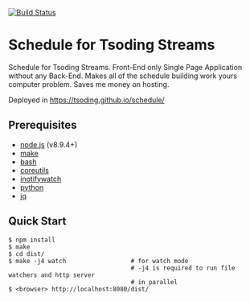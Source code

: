 [![Build Status](https://travis-ci.org/tsoding/schedule.svg?branch=master)](https://travis-ci.org/tsoding/schedule)

# Schedule for Tsoding Streams

Schedule for Tsoding Streams. Front-End only Single Page Application without any Back-End. Makes all of the schedule building work yours computer problem. Saves me money on hosting.

Deployed in https://tsoding.github.io/schedule/

## Prerequisites

- [node.js] (v8.9.4+)
- [make]
- [bash]
- [coreutils]
- [inotifywatch]
- [python]
- [jq]

## Quick Start

```console
$ npm install
$ make
$ cd dist/
$ make -j4 watch                  # for watch mode
                                  # -j4 is required to run file watchers and http server
                                  # in parallel
$ <browser> http://localhost:8080/dist/
```

[inotifywait]: https://github.com/rvoicilas/inotify-tools
[node.js]: https://nodejs.org/en/
[make]: https://www.gnu.org/software/make/
[bash]: https://www.gnu.org/software/bash/
[coreutils]: https://www.gnu.org/software/coreutils/coreutils.html
[inotifywatch]: https://github.com/rvoicilas/inotify-tools
[python]: https://www.python.org/
[jq]: https://stedolan.github.io/jq/
